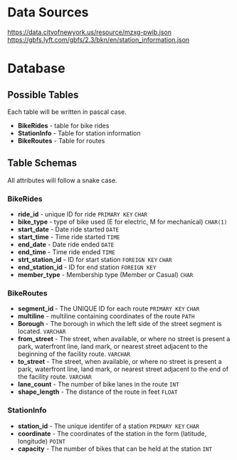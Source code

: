 # Data Sources
https://data.cityofnewyork.us/resource/mzxg-pwib.json
https://gbfs.lyft.com/gbfs/2.3/bkn/en/station_information.json

# Database
## Possible Tables
Each table will be written in pascal case.
- __BikeRides__ - table for bike rides
- __StationInfo__ - Table for station information
- __BikeRoutes__ - Table for routes

## Table Schemas
All attributes will follow a snake case.

### BikeRides
- __ride_id__  - unique ID for ride `PRIMARY KEY` `CHAR`
- __bike_type__ - type of bike used (E for electric, M for mechanical) `CHAR(1)`
- __start_date__ - Date ride started `DATE`
- __start_time__ - Time ride started `TIME`
- __end_date__ - Date ride ended `DATE`
- __end_time__ - Time ride ended `TIME`
- __strt_station_id__ - ID for start station `FOREIGN KEY` `CHAR`
- __end_station_id__ - ID for end station `FOREIGN KEY`
- __member_type__ - Membership type (Member or Casual) `CHAR`

### BikeRoutes
- __segment_id__ - The UNIQUE ID for each route `PRIMARY KEY` `CHAR`
- __multiline__ - multiline containing coordinates of the route `PATH`
- __Borough__ - The borough in which the left side of the street segment is located. `VARCHAR`
- __from_street__ - The street, when available, or where no street is present a park, waterfront line, land mark, or nearest street adjacent to the beginning of the facility route. `VARCHAR`
- __to_street__ - The street, when available, or where no street is present a park, waterfront line, land mark, or nearest street adjacent to the end of the facility route. `VARCHAR`
- __lane_count__ - The number of bike lanes in the route `INT`
- __shape_length__ - The distance of the route in feet `FLOAT`

### StationInfo
- __station_id__ - The unique identifer of a station `PRIMARY KEY` `CHAR`
- __coordinate__ - The coordinates of the station in the form (latitude, longitude) `POINT`
- __capacity__ - The number of bikes that can be held at the station `INT`
